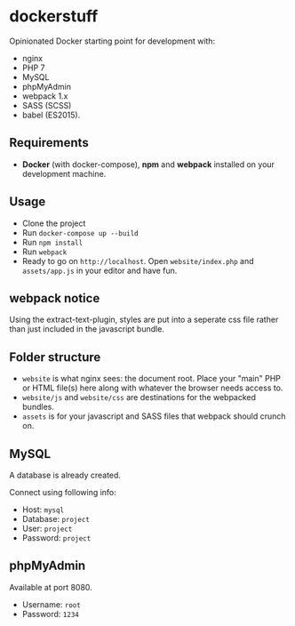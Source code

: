 # dockerstuff

Opinionated Docker starting point for development with: 

- nginx
- PHP 7
- MySQL
- phpMyAdmin
- webpack 1.x
- SASS (SCSS)
- babel (ES2015).

## Requirements

- **Docker** (with docker-compose), **npm** and **webpack** installed on your development machine.

## Usage

- Clone the project
- Run `docker-compose up --build`
- Run `npm install`
- Run `webpack`
- Ready to go on `http://localhost`. Open `website/index.php` and `assets/app.js` in your editor and have fun.

## webpack notice

Using the extract-text-plugin, styles are put into a seperate css file rather than just included in the javascript bundle.

## Folder structure

- `website` is what nginx sees: the document root. Place your "main" PHP or HTML file(s) here along with whatever the browser needs access to.
- `website/js` and `website/css` are destinations for the webpacked bundles.
- `assets` is for your javascript and SASS files that webpack should crunch on.

## MySQL

A database is already created.

Connect using following info:

- Host: `mysql`
- Database: `project`
- User: `project`
- Password: `project`

## phpMyAdmin

Available at port 8080.

- Username: `root`
- Password: `1234`
